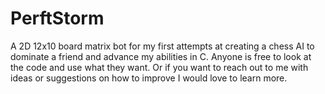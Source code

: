 # PerftStorm
A 2D 12x10 board matrix bot for my first attempts at creating a chess AI to dominate a friend and advance my abilities in C.
Anyone is free to look at the code and use what they want.
Or if you want to reach out to me with ideas or suggestions on how to improve I would love to learn more.

